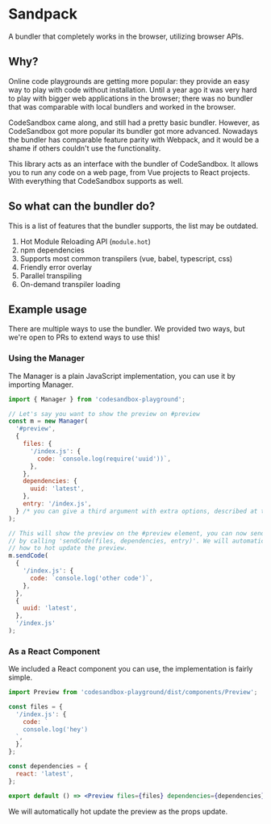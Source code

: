 # Sandpack

A bundler that completely works in the browser, utilizing browser APIs.

## Why?

Online code playgrounds are getting more popular: they provide an easy way to play with code without installation. Until a year ago it was very hard to play with bigger web applications in the browser; there was no bundler that was comparable with local bundlers and worked in the browser.

CodeSandbox came along, and still had a pretty basic bundler. However, as CodeSandbox got more popular its bundler got more advanced. Nowadays the bundler has comparable feature parity with Webpack, and it would be a shame if others couldn't use the functionality.

This library acts as an interface with the bundler of CodeSandbox. It allows you to run any code on a web page, from Vue projects to React projects. With everything that CodeSandbox supports as well.

## So what can the bundler do?

This is a list of features that the bundler supports, the list may be outdated.

1. Hot Module Reloading API (`module.hot`)
2. npm dependencies
3. Supports most common transpilers (vue, babel, typescript, css)
4. Friendly error overlay
5. Parallel transpiling
6. On-demand transpiler loading

## Example usage

There are multiple ways to use the bundler. We provided two ways, but we're open to PRs to extend ways to use this!

### Using the Manager

The Manager is a plain JavaScript implementation, you can use it by importing Manager.

```js
import { Manager } from 'codesandbox-playground';

// Let's say you want to show the preview on #preview
const m = new Manager(
  '#preview',
  {
    files: {
      '/index.js': {
        code: `console.log(require('uuid'))`,
      },
    },
    dependencies: {
      uuid: 'latest',
    },
    entry: '/index.js',
  } /* you can give a third argument with extra options, described at the bottom */
);

// This will show the preview on the #preview element, you can now send new code
// by calling 'sendCode(files, dependencies, entry)'. We will automatically determine
// how to hot update the preview.
m.sendCode(
  {
    '/index.js': {
      code: `console.log('other code')`,
    },
  },
  {
    uuid: 'latest',
  },
  '/index.js'
);
```

### As a React Component

We included a React component you can use, the implementation is fairly simple.

```jsx
import Preview from 'codesandbox-playground/dist/components/Preview';

const files = {
  '/index.js': {
    code: `
    console.log('hey')
  `,
  },
};

const dependencies = {
  react: 'latest',
};

export default () => <Preview files={files} dependencies={dependencies} entry="/index.js" />;
```

We will automatically hot update the preview as the props update.
